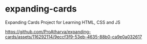 # expanding-cards
Expanding Cards Project for Learning HTML, CSS and JS

https://github.com/ProAtharva/expanding-cards/assets/116292114/9eccf3f9-53eb-4635-88b0-ca9e0a032617

